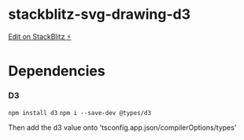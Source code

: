# stackblitz-svg-drawing-d3

[Edit on StackBlitz ⚡️](https://stackblitz.com/edit/stackblitz-starters-metlwb)

# Dependencies

### D3

`npm install d3`
`npm i --save-dev @types/d3`

Then add the d3 value onto 'tsconfig.app.json/compilerOptions/types'
